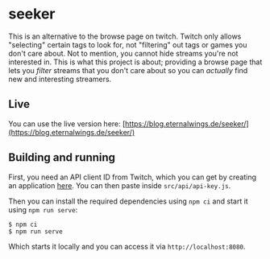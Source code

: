 # seeker

This is an alternative to the browse page on twitch. Twitch only allows "selecting" certain tags to look for, not "filtering"
 out tags or games you don't care about. Not to mention, you cannot hide streams you're not interested in. This is what this 
project is about; providing a browse page that lets you _filter_ streams that you don't care about so you can _actually_ find 
new and interesting streamers.

## Live

You can use the live version here: [https://blog.eternalwings.de/seeker/](https://blog.eternalwings.de/seeker/)

## Building and running

First, you need an API client ID from Twitch, which you can get by creating an application 
[here](https://dev.twitch.tv/console/apps/create). You can then paste inside `src/api/api-key.js`.

Then you can install the required dependencies using `npm ci` and start it using `npm run serve`:
```shell script
$ npm ci
$ npm run serve
```

Which starts it locally and you can access it via `http://localhost:8080`.

